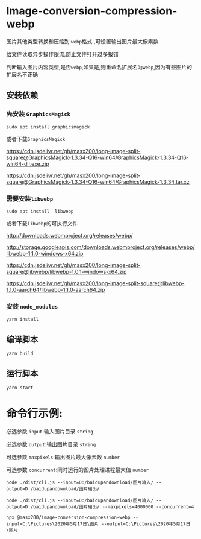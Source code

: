 # Image-conversion-compression-webp

图片其他类型转换和压缩到 `webp`格式 ,可设置输出图片最大像素数

给文件读取异步操作限流,防止文件打开过多报错

判断输入图片内容类型,是否`webp`,如果是,则重命名扩展名为`webp`,因为有些图片的扩展名不正确

## 安装依赖

### 先安装 `GraphicsMagick`

```shell
sudo apt install graphicsmagick

```

或者下载`GraphicsMagick`

https://cdn.jsdelivr.net/gh/masx200/long-image-split-square@GraphicsMagick-1.3.34-Q16-win64/GraphicsMagick-1.3.34-Q16-win64-dll.exe.zip

https://cdn.jsdelivr.net/gh/masx200/long-image-split-square@GraphicsMagick-1.3.34-Q16-win64/GraphicsMagick-1.3.34.tar.xz

### 需要安装`libwebp`

```shell
sudo apt install  libwebp

```

或者下载`libwebp`的可执行文件

http://downloads.webmproject.org/releases/webp/

http://storage.googleapis.com/downloads.webmproject.org/releases/webp/libwebp-1.1.0-windows-x64.zip

https://cdn.jsdelivr.net/gh/masx200/long-image-split-square@libwebp/libwebp-1.0.1-windows-x64.zip

https://cdn.jsdelivr.net/gh/masx200/long-image-split-square@libwebp-1.1.0-aarch64/libwebp-1.1.0-aarch64.zip

### 安装 `node_modules`

```shell
yarn install
```

## 编译脚本

```shell
yarn build
```

## 运行脚本

```shell
yarn start
```

# 命令行示例:

必选参数 `input`:输入图片目录 `string`

必选参数 `output`:输出图片目录 `string`

可选参数 `maxpixels`:输出图片最大像素数 `number`

可选参数 `concurrent`:同时运行的图片处理进程最大值 `number`

```shell
node ./dist/cli.js --input=D:/baidupandownload/图片输入/ --output=D:/baidupandownload/图片输出/

```

```shell
node ./dist/cli.js --input=D:/baidupandownload/图片输入/ --output=D:/baidupandownload/图片输出/ --maxpixels=4000000 --concurrent=4
```


```
npx @masx200/image-conversion-compression-webp --input=C:\Pictures\2020年5月17日\图片 --output=C:\Pictures\2020年5月17日\图片
```
